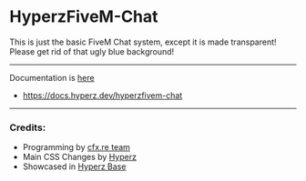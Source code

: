 # HyperzFiveM-Chat
This is just the basic FiveM Chat system, except it is made transparent! Please get rid of that ugly blue background!

---

Documentation is [here](https://docs.hyperz.dev/hyperzfivem-chat)
- https://docs.hyperz.dev/hyperzfivem-chat

---

### Credits:
- Programming by [cfx.re team](https://fivem.net)
- Main CSS Changes by [Hyperz](https://hyperz.dev/github)
- Showcased in [Hyperz Base](https://github.com/itz-hyperz/hyperzfivem-base)

